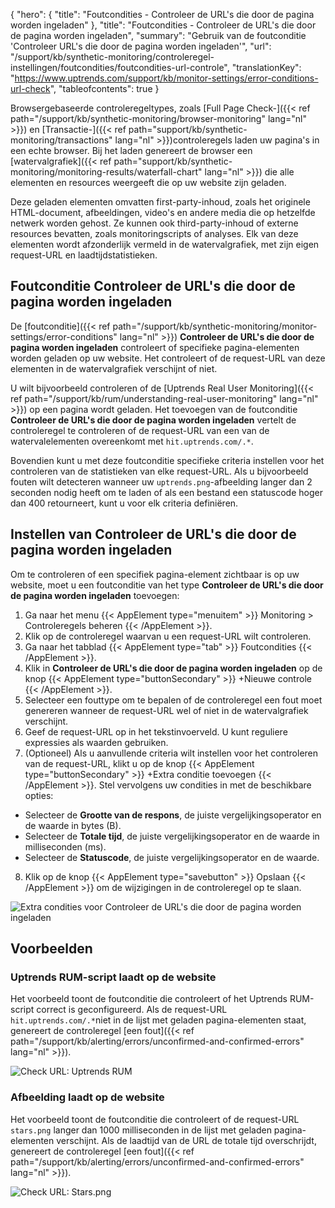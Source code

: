 {
  "hero": {
    "title": "Foutcondities - Controleer de URL's die door de pagina worden ingeladen"
  },
  "title": "Foutcondities - Controleer de URL's die door de pagina worden ingeladen",
  "summary": "Gebruik van de foutconditie 'Controleer URL's die door de pagina worden ingeladen'",
  "url": "/support/kb/synthetic-monitoring/controleregel-instellingen/foutcondities/foutcondities-url-controle",
  "translationKey": "https://www.uptrends.com/support/kb/monitor-settings/error-conditions-url-check",
  "tableofcontents": true
}

Browsergebaseerde controleregeltypes, zoals [Full Page Check-]({{< ref path="/support/kb/synthetic-monitoring/browser-monitoring" lang="nl" >}}) en [Transactie-]({{< ref path="support/kb/synthetic-monitoring/transactions" lang="nl" >}})controleregels laden uw pagina's in een echte browser. Bij het laden genereert de browser een [watervalgrafiek]({{< ref path="support/kb/synthetic-monitoring/monitoring-results/waterfall-chart" lang="nl" >}}) die alle elementen en resources weergeeft die op uw website zijn geladen.

Deze geladen elementen omvatten first-party-inhoud, zoals het originele HTML-document, afbeeldingen, video's en andere media die op hetzelfde netwerk worden gehost. Ze kunnen ook third-party-inhoud of externe resources bevatten, zoals monitoringscripts of analyses. Elk van deze elementen wordt afzonderlijk vermeld in de watervalgrafiek, met zijn eigen request-URL en laadtijdstatistieken.

## Foutconditie Controleer de URL's die door de pagina worden ingeladen

De [foutconditie]({{< ref path="/support/kb/synthetic-monitoring/monitor-settings/error-conditions" lang="nl" >}}) **Controleer de URL's die door de pagina worden ingeladen** controleert of specifieke pagina-elementen worden geladen op uw website. Het controleert of de request-URL van deze elementen in de watervalgrafiek verschijnt of niet.

U wilt bijvoorbeeld controleren of de [Uptrends Real User Monitoring]({{< ref path="/support/kb/rum/understanding-real-user-monitoring" lang="nl" >}}) op een pagina wordt geladen. Het toevoegen van de foutconditie **Controleer de URL's die door de pagina worden ingeladen** vertelt de controleregel te controleren of de request-URL van een van de watervalelementen overeenkomt met `hit.uptrends.com/.*`.

Bovendien kunt u met deze foutconditie specifieke criteria instellen voor het controleren van de statistieken van elke request-URL. Als u bijvoorbeeld fouten wilt detecteren wanneer uw `uptrends.png`-afbeelding langer dan 2 seconden nodig heeft om te laden of als een bestand een statuscode hoger dan 400 retourneert, kunt u voor elk criteria definiëren.

## Instellen van Controleer de URL's die door de pagina worden ingeladen

Om te controleren of een specifiek pagina-element zichtbaar is op uw website, moet u een foutconditie van het type **Controleer de URL's die door de pagina worden ingeladen** toevoegen:

1. Ga naar het menu {{< AppElement type="menuitem" >}} Monitoring > Controleregels beheren {{< /AppElement >}}.
2. Klik op de controleregel waarvan u een request-URL wilt controleren.
3. Ga naar het tabblad {{< AppElement type="tab" >}} Foutcondities {{< /AppElement >}}.
4. Klik in **Controleer de URL's die door de pagina worden ingeladen** op de knop {{< AppElement type="buttonSecondary" >}} +Nieuwe controle {{< /AppElement >}}.
5. Selecteer een fouttype om te bepalen of de controleregel een fout moet genereren wanneer de request-URL wel of niet in de watervalgrafiek verschijnt.
6. Geef de request-URL op in het tekstinvoerveld. U kunt reguliere expressies als waarden gebruiken.
7. (Optioneel) Als u aanvullende criteria wilt instellen voor het controleren van de request-URL, klikt u op de knop {{< AppElement type="buttonSecondary" >}} +Extra conditie toevoegen {{< /AppElement >}}. Stel vervolgens uw condities in met de beschikbare opties:

  - Selecteer de **Grootte van de respons**, de juiste vergelijkingsoperator en de waarde in bytes (B).
  - Selecteer de **Totale tijd**, de juiste vergelijkingsoperator en de waarde in milliseconden (ms).
  - Selecteer de **Statuscode**, de juiste vergelijkingsoperator en de waarde.

8. Klik op de knop {{< AppElement type="savebutton" >}} Opslaan {{< /AppElement >}} om de wijzigingen in de controleregel op te slaan.

![Extra condities voor Controleer de URL's die door de pagina worden ingeladen](/img/content/gif-additional-conditions-check-urls-loaded-by-page.gif)

## Voorbeelden

### Uptrends RUM-script laadt op de website

Het voorbeeld toont de foutconditie die controleert of het Uptrends RUM-script correct is geconfigureerd. Als de request-URL `hit.uptrends.com/.*`niet in de lijst met geladen pagina-elementen staat, genereert de controleregel [een fout]({{< ref path="/support/kb/alerting/errors/unconfirmed-and-confirmed-errors" lang="nl" >}}).

![Check URL: Uptrends RUM](/img/content/scr-error-conditions-url-check.min.png)

### Afbeelding laadt op de website

Het voorbeeld toont de foutconditie die controleert of de request-URL `stars.png` langer dan 1000 milliseconden in de lijst met geladen pagina-elementen verschijnt. Als de laadtijd van de URL de totale tijd overschrijdt, genereert de controleregel [een fout]({{< ref path="/support/kb/alerting/errors/unconfirmed-and-confirmed-errors" lang="nl" >}}).

![Check URL: Stars.png](/img/content/scr-error-conditions-url-check-image.min.png)